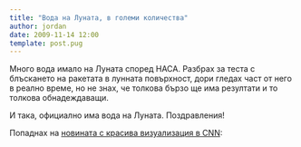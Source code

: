 ```yaml
---
title: "Вода на Луната, в големи количества"
author: jordan
date: 2009-11-14 12:00
template: post.pug
---
```


Много вода имало на Луната според НАСА. Разбрах за теста с блъскането на
ракетата в лунната повърхност, дори гледах част от него в реално време,
но не знах, че толкова бързо ще има резултати и то толкова
обнадеждаващи.

И така, официално има вода на Луната. Поздравления!

Попаднах на [новината с красива визуализация в
CNN](http://edition.cnn.com/2009/TECH/space/11/13/water.moon.nasa/index.html):
